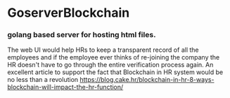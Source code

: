 # GoserverBlockchain
### golang based server for hosting html files.
The web UI would help HRs to keep a transparent record of all the employees and if the employee ever thinks of re-joining the company the HR doesn't have to go through the entire verification process again.
An excellent article to support the fact that Blockchain in HR system would be no less than a  revolution
https://blog.cake.hr/blockchain-in-hr-8-ways-blockchain-will-impact-the-hr-function/
